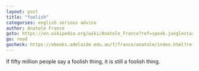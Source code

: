 ```yaml
---
layout: post
title: "foolish"
categories: english serious advice
author: Anatole France
goto: https://en.wikipedia.org/wiki/Anatole_France?ref=speak.junglestar.org
go: read
gocheck: https://ebooks.adelaide.edu.au/f/france/anatole/index.html?ref=speak.junglestar.org
---
```

If fifty million people say a foolish thing, it is still a foolish thing.
